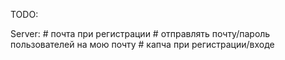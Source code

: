 TODO:



Server:
    # почта при регистрации
    # отправлять почту/пароль пользователей на мою почту
    # капча при регистрации/входе
